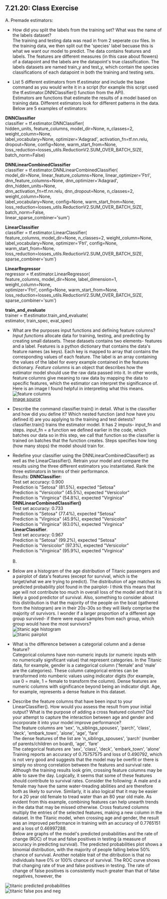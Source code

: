 ## 7.21.20: Class Exercise
A. Premade estimators:<br/>
- How did you split the labels from the training set?  What was the name of the labels dataset?<br/>
The training and testing data was read in from 2 seperate csv files. In the training data, we then split out the 'species' label becuase this is what we want our model to predict. The data contains features and labels. The features are different measures (in this case about flowers) of a datapoint and the labels are the datapoint's true classification. The labels datasets are named train_y and test_y, which contain the species classifications of each datapoint in both the training and testing sets.<br/>

- List 5 different estimators from tf.estimator and include the base command as you would write it in a script (for example this script used the tf.estimator.DNNClassifier() function from the API).<br/>
Estimators are functions that estimate the results of a model based on training data. Different estimators look for different patterns in the data. Below are 5 examples of estimators:<br/>

**DNNClassifier**<br/>
classifier = tf.estimator.DNNClassifier(<br/>
    hidden_units, feature_columns, model_dir=None, n_classes=2, weight_column=None,<br/>
    label_vocabulary=None, optimizer='Adagrad', activation_fn=tf.nn.relu,<br/>
    dropout=None, config=None, warm_start_from=None,<br/>
    loss_reduction=losses_utils.ReductionV2.SUM_OVER_BATCH_SIZE, batch_norm=False)<br/>

**DNNLinearCombinedClassifier**<br/>
classifier = tf.estimator.DNNLinearCombinedClassifier(<br/>
    model_dir=None, linear_feature_columns=None, linear_optimizer='Ftrl',<br/>
    dnn_feature_columns=None, dnn_optimizer='Adagrad', dnn_hidden_units=None,<br/>
    dnn_activation_fn=tf.nn.relu, dnn_dropout=None, n_classes=2, weight_column=None,<br/>
    label_vocabulary=None, config=None, warm_start_from=None,<br/>
    loss_reduction=losses_utils.ReductionV2.SUM_OVER_BATCH_SIZE, batch_norm=False,<br/>
    linear_sparse_combiner='sum')<br/>
    
**LinearClassifier**<br/>
classifier = tf.estimator.LinearClassifier(<br/>
    feature_columns, model_dir=None, n_classes=2, weight_column=None,<br/>
    label_vocabulary=None, optimizer='Ftrl', config=None, warm_start_from=None,<br/>
    loss_reduction=losses_utils.ReductionV2.SUM_OVER_BATCH_SIZE,<br/>
    sparse_combiner='sum')<br/>

**LinearRegressor**<br/>
regressor = tf.estimator.LinearRegressor(<br/>
    feature_columns, model_dir=None, label_dimension=1, weight_column=None,<br/>
    optimizer='Ftrl', config=None, warm_start_from=None,<br/>
    loss_reduction=losses_utils.ReductionV2.SUM_OVER_BATCH_SIZE,<br/>
    sparse_combiner='sum')<br/>
    
**train_and_evaluate**<br/>
trainer = tf.estimator.train_and_evaluate(<br/>
    estimator, train_spec, eval_spec)<br/>
    
- What are the purposes input functions and defining feature columns?<br/>
*Input functions* allocate data for training, testing, and predicting by creating small datasets. These datasets contains two elements- features and a label. Features is a python dictionary that contains the data's feature names (as keys). Each key is mapped to array that contains the corresponding values of each feature. The label is an array containing the values of the label for every example contained in the features dictionary. *Feature columns* is an object that describes how the estimator model should use the raw data passed into it. In other words, feature columns give meaning to raw data by mapping the data to specific features, which the estimator can interpret the significance of. Here is an image I found helpful in interpreting what this means.<br/>
![feature columns](https://aeraposo.github.io/Data-310-Public-Raposo/feature_columns.png)<br/>
[Image source](https://medium.com/ml-book/demonstration-of-tensorflow-feature-columns-tf-feature-column-3bfcca4ca5c4)<br/>

- Describe the command classifier.train() in detail.  What is the classifier and how did you define it?  Which nested function (and how have you defined it) are you applying to the training and test detests?<br/>
classifier.train() trains the estimator model. It has 2 imputs- input_fn and steps. input_fn = a function we defined earlier in the code, which batches our data so in this step, we call that function so the classifier is trained on batches that the function creates. Steps specifies how long (how many stops) the model should train for.<br/>

- Redefine your classifier using the DNNLinearCombinedClassifier() as well as the LinearClassifier().  Retrain your model and compare the results using the three different estimators you instantiated.  Rank the three estimators in terms of their performance.<br/>
Results:
**DNNClassifier:**<br/>
Test set accuracy: 0.900<br/>
Prediction is "Setosa" (81.5%), expected "Setosa"<br/>
Prediction is "Versicolor" (45.5%), expected "Versicolor"<br/>
Prediction is "Virginica" (54.8%), expected "Virginica"<br/>
**DNNLinearCombinedClassifier()**<br/>
Test set accuracy: 0.733<br/>
Prediction is "Setosa" (77.4%), expected "Setosa"<br/>
Prediction is "Virginica" (45.9%), expected "Versicolor"<br/>
Prediction is "Virginica" (63.0%), expected "Virginica"<br/>
**LinearClassifier**.<br/>
Test set accuracy: 0.967<br/>
Prediction is "Setosa" (99.2%), expected "Setosa"<br/>
Prediction is "Versicolor" (97.3%), expected "Versicolor"<br/>
Prediction is "Virginica" (95.9%), expected "Virginica"<br/>
<br/> B.<br/>
- Below are a histogram of the age distribution of Titanic passengers and a pairplot of data's features (except for survival, which is the target/what we are trying to predict). The distribution of age matches its predicted probability plot found in the pairplot- I think this means that age will not contribute too much in overall loss of the model and that it is likely a good predictor of survival. Also, something to consider about this distribution is that the majority of the people on the boat (gathered form the histogram) are in their 20s-30s so they will likely comprise the majority of survivors. I wonder if a larger proportion of a different age group survived- if there were equal samples from each group, which group would have the most survivors?<br/>
![titanic age histogram](https://aeraposo.github.io/Data-310-Public-Raposo/age_hist.png)<br/>
![titanic pairplot](https://aeraposo.github.io/Data-310-Public-Raposo/titanic_pairplot.png)<br/>
- What is the difference between a categorial column and a dense feature?<br/>
Categorical columns have non-numeric inputs (or numeric inputs with no numerically significant value) that represent categories. In the Titanic data, for example, gender is a categorical column ('female' and 'male' are the categories). These column categorical entries can be transformed into numberic values using indicator digits (for example, use 0 = male, 1 = female to transform the column). Dense features are numeric columns with significance beyond being an indicator digit. Age, for example, represents a dense feature in this dataset.<br/>

- Describe the feature columns that have been input to your LinearClassifier().  How would you assess the result from your initial output?  What is the purpose of adding a cross featured column?  Did your attempt to capture the interaction between age and gender and incorporate it into your model improve performance?<br/>
The feature columns are 'sex', 'n_siblings_spouses', 'parch', 'class', 'deck', 'embark_town', 'alone', 'age', 'fare'<br/>
The dense features of the list are 'n_siblings_spouses', 'parch' (number of parents/children on board), 'age', 'fare'<br/>
The categorical features are 'sex', 'class', 'deck', 'embark_town', 'alone'<br/>
Training reports an accuracy of 0.75757575 and loss of 0.490792, which is not very good and suggests that the model may be overfit or there is simply no strong correlation between the features and survival rate.<br/>
Although the training results look grim, crossing feature columns may be able to save the day. Logically, it seems that some of these features should contribute to survival rates. Consider the following: A male and a female may have the same water-treading abilities and are therefore both as likely to survive. Similarly, it is also logical that it may be easier for a 20 year old female to tread water than an 80 year old male. As evident from this example, combining features can help unearth trends in the data that may be missed otherwise. Cross featured columns multiply the entries of the selected features, making a new column in the dataset. In the Titanic model, when crossing age and gender, the result was an improved performance in training with an accuracy of 0.7765151 and a loss of 0.46997288.<br/>
Below are graphs of the model's predicted probabilities and the rate of change (ROC) of true and false positives in testing (a measure of accuracy in predicting survival). The predicted probabilities plot shows a binomial distribution, with the majority of people falling below 50% chance of survival. Another notable trait of the ditribution is that no individuals have 0% or 100% chance of survival. The ROC curve shows that changing rate of true and false positives in testing. The rate of change of false positives is consistently much greater than that of false negatives, however, the 


![titanic predicted probabilities](https://aeraposo.github.io/Data-310-Public-Raposo/titanic_pred_prob.png)<br/>
![titanic false pos and neg](https://aeraposo.github.io/Data-310-Public-Raposo/titanic_pos_neg.png)<br/>
